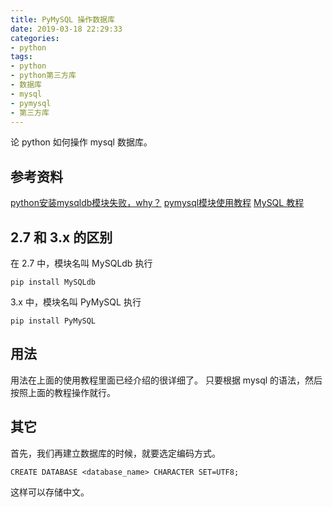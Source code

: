 ```yaml
---
title: PyMySQL 操作数据库
date: 2019-03-18 22:29:33
categories:
- python
tags:
- python
- python第三方库
- 数据库
- mysql
- pymysql
- 第三方库
---
```

论 python 如何操作 mysql 数据库。
<!-- more -->
## 参考资料
[python安装mysqldb模块失败，why？](https://segmentfault.com/q/1010000009777214)
[pymysql模块使用教程](https://www.cnblogs.com/sui776265233/p/9353148.html)
[MySQL 教程](http://www.runoob.com/mysql/mysql-tutorial.html)
## 2.7 和 3.x 的区别
在 2.7 中，模块名叫 MySQLdb
执行

	pip install MySQLdb
	
3.x 中，模块名叫 PyMySQL
执行

	pip install PyMySQL
	
## 用法
用法在上面的使用教程里面已经介绍的很详细了。
只要根据 mysql 的语法，然后按照上面的教程操作就行。
## 其它
首先，我们再建立数据库的时候，就要选定编码方式。

	CREATE DATABASE <database_name> CHARACTER SET=UTF8;
	
这样可以存储中文。